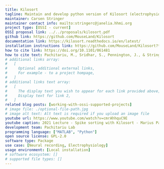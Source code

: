 ```yaml
---
title: Kilosort
tagline: Maintain and develop python version of Kilosort (electrophysiology data).
maintainer: Carsen Stringer
maintainer contact info: mailto:stringerc@janelia.hhmi.org
project type: [OSSI - current]
OSSI proposal link: ../../proposals/kilosort.pdf
github link: https://github.com/MouseLand/Kilosort
documentation link: https://kilosort.readthedocs.io/en/latest/
installation instructions link: https://github.com/MouseLand/Kilosort?tab=readme-ov-file#installation
how to cite link: https://doi.org/10.1101/061481
how to cite text: Pachitariu, M., Sridhar, S., Pennington, J., & Stringer, C. (2024). Spike sorting with Kilosort4.
# additional links array:
#   [
#     Optional additional external links,
#     For example - to a project hompage,
#   ]
# additional links text array:
#   [
#     The display text you wish to appear for each link provided above,
#     Display text for link 2,
#   ]
related blog posts: [working-with-ossi-supported-projects]
# image file: ./optional-file-path.jpg
# image alt text: Alt text is required if you upload an image file
youtube url: https://www.youtube.com/watch?v=cmrAhhquC9E
youtube caption: 2021 Lecture - Spike sorting with Kilosort - Marius Pachitariu (HHMI)
development team: Pachitariu Lab
programming language: ["MATLAB", "Python"]
open source license: GPL-2.0
software type: Package
use case: [Neural recording, Electrophysiology]
usage environment: [Local installation]
# software ecosystem: []
# supported file types: []
---
```

